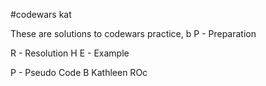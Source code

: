 #codewars kat 
 
These are solutions to codewars practice, 
b
P - Preparation

R - Resolution 
H
E - Example

P - Pseudo Code 
B
Kathleen ROc
  

